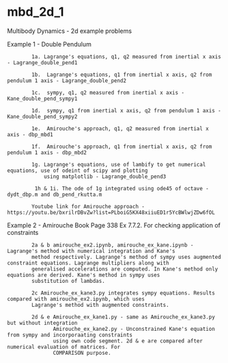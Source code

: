 # mbd_2d_1
Multibody Dynamics - 2d example problems

Example 1 - Double Pendulum

            1a. Lagrange's equations, q1, q2 measured from inertial x axis - Lagrange_double_pend1
            
            1b.  Lagrange's equations, q1 from inertial x axis, q2 from pendulum 1 axis - Lagrange_double_pend2
            
            1c.  sympy, q1, q2 measured from inertial x axis - Kane_double_pend_sympy1
            
            1d.  sympy, q1 from inertial x axis, q2 from pendulum 1 axis - Kane_double_pend_sympy2
            
            1e.  Amirouche's approach, q1, q2 measured from inertial x axis - dbp_mbd1
            
            1f.  Amirouche's approach, q1 from inertial x axis, q2 from pendulum 1 axis - dbp_mbd2
            
            1g. Lagrange's equations, use of lambify to get numerical equations, use of odeint of scipy and plotting 
                using matplotlib - Lagrange_double_pend3
                
             1h & 1i. The ode of 1g integrated using ode45 of octave - dydt_dbp.m and db_pend_rkutta.m
            
            Youtube link for Amirouche approach - https://youtu.be/bxrilrDBvZw?list=PLboiG5KX48xiiuED1r5YcBWlwjZDw6fOL
            
 Example 2  -  Amirouche Book Page 338 Ex 7.7.2. For checking application of constraints
            
            2a & b amirouche_ex2.ipynb, amirouche_ex_kane.ipynb - Lagrange's method with numerical integration and Kane's
            method respectively. Lagrange's method of sympy uses augmented constraint equations. Lagrange multipliers along with
            generalised accelerations are computed. In Kane's method only equations are derived. Kane's method in sympy uses
            substitution of lambdas.
            
            2c Amirouche_ex_kane3.py integrates sympy equations. Results compared with amirouche_ex2.ipynb, which uses 
            Lagrange's method with augmented constraints.
            
            2d & e Amirouche_ex_kane1.py - same as Amirouche_ex_kane3.py but without integration
                   Amirouche_ex_kane2.py - Unconstrained Kane's equation from sympy and incorporaating constraints
                   using own code segment. 2d & e are compared after numerical evaluation of matrices. For
                   COMPARISON purpose.

